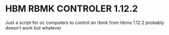 # HBM RBMK CONTROLER 1.12.2
Just a script for oc computers to control an rbmk from hbms 1.12.2
probably doesn't work but whatever
